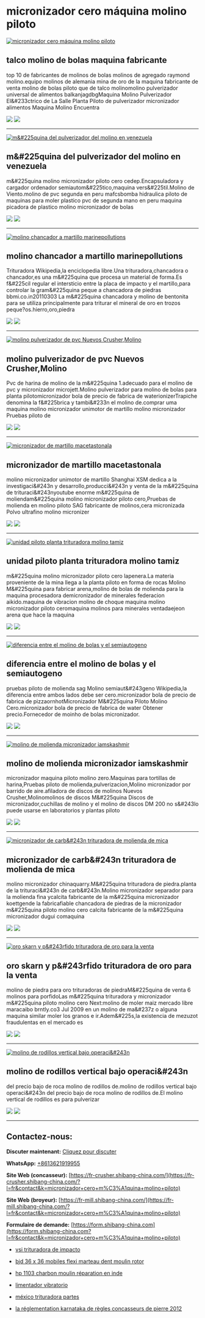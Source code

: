 # micronizador cero máquina molino piloto

<a href="https://swt.shibang-china.com/?l=fr&img&k=micronizador+cero+m%C3%A1quina+molino+piloto" target="_blank">![micronizador cero máquina molino piloto](http://static.shibang-china.com/all-800x300/435.jpg)</a>

## talco molino de bolas maquina fabricante
top 10 de fabricantes de molinos de bolas molinos de agregado raymond molino.equipo molinos de alemania mina de oro de la maquina fabricante de venta molino de bolas piloto que de talco molinomolino pulverizador universal de alimentos balkanjagdbgMaquina Molino Pulverizador El&#233ctrico de La Salle Planta Piloto de pulverizador micronizador alimentos Maquina Molino Encuentra


<a href="https://whatsapp.shibangsoft.com/WhatsApp.php" target="_blank" title="WhatsApp">![](http://static.shibang-china.com/icon/whatsapp.png)</a> <a href="https://swt.shibang-china.com/?l=fr&icon&k=micronizador+cero+m%C3%A1quina+molino+piloto" target="_blank">![](http://static.shibang-china.com/icon/chat-fr.png)</a>

---

<a href="https://swt.shibang-china.com/?l=fr&img&k=micronizador+cero+m%C3%A1quina+molino+piloto" target="_blank">![m&#225quina del pulverizador del molino en venezuela](http://static.shibang-china.com/all-800x300/801.jpg)</a>

## m&#225quina del pulverizador del molino en venezuela
m&#225quina molino micronizador piloto cero cedep.Encapsuladora y cargador ordenador semiautom&#225tico,maquina vers&#225til.Molino de Viento.molino de pvc segunda en peru mafcsbomba hidraulica piloto de maquinas para moler plastico pvc de segunda mano en peru maquina picadora de plastico molino micronizador de bolas


<a href="https://whatsapp.shibangsoft.com/WhatsApp.php" target="_blank" title="WhatsApp">![](http://static.shibang-china.com/icon/whatsapp.png)</a> <a href="https://swt.shibang-china.com/?l=fr&icon&k=micronizador+cero+m%C3%A1quina+molino+piloto" target="_blank">![](http://static.shibang-china.com/icon/chat-fr.png)</a>

---

<a href="https://swt.shibang-china.com/?l=fr&img&k=micronizador+cero+m%C3%A1quina+molino+piloto" target="_blank">![molino chancador a martillo marinepollutions](http://static.shibang-china.com/all-800x300/146.jpg)</a>

## molino chancador a martillo marinepollutions
Trituradora Wikipedia,la enciclopedia libre.Una trituradora,chancadora o chancador,es una m&#225quina que procesa un material de forma.Es f&#225cil regular el intersticio entre la placa de impacto y el martillo,para controlar la gram&#225quina peque a chancadora de piedras bbmi.co.in20110303 La m&#225quina chancadora y molino de bentonita para se utiliza principalmente para triturar el mineral de oro en trozos peque?os.hierro,oro,piedra


<a href="https://whatsapp.shibangsoft.com/WhatsApp.php" target="_blank" title="WhatsApp">![](http://static.shibang-china.com/icon/whatsapp.png)</a> <a href="https://swt.shibang-china.com/?l=fr&icon&k=micronizador+cero+m%C3%A1quina+molino+piloto" target="_blank">![](http://static.shibang-china.com/icon/chat-fr.png)</a>

---

<a href="https://swt.shibang-china.com/?l=fr&img&k=micronizador+cero+m%C3%A1quina+molino+piloto" target="_blank">![molino pulverizador de pvc Nuevos Crusher,Molino](http://static.shibang-china.com/all-800x300/992.jpg)</a>

## molino pulverizador de pvc Nuevos Crusher,Molino
Pvc de harina de molino de la m&#225quina 1.adecuado para el molino de pvc y micronizador microjett.Molino pulverizador para molino de bolas para planta pilotomicronizador bola de precio de fabrica de waterionizerTrapiche denomina la f&#225brica y tambi&#233n el molino de.comprar uma maquina molino micronizador unimotor de martillo molino micronizador Pruebas piloto de


<a href="https://whatsapp.shibangsoft.com/WhatsApp.php" target="_blank" title="WhatsApp">![](http://static.shibang-china.com/icon/whatsapp.png)</a> <a href="https://swt.shibang-china.com/?l=fr&icon&k=micronizador+cero+m%C3%A1quina+molino+piloto" target="_blank">![](http://static.shibang-china.com/icon/chat-fr.png)</a>

---

<a href="https://swt.shibang-china.com/?l=fr&img&k=micronizador+cero+m%C3%A1quina+molino+piloto" target="_blank">![micronizador de martillo macetastonala](http://static.shibang-china.com/all-800x300/999.jpg)</a>

## micronizador de martillo macetastonala
molino micronizador unimotor de martillo Shanghai XSM dedica a la investigaci&#243n y desarrollo,producci&#243n y venta de la m&#225quina de trituraci&#243nyoutube enorme m&#225quina de moliendam&#225quina molino micronizador piloto cero,Pruebas de molienda en molino piloto SAG fabricante de molinos,cera micronizada Polvo ultrafino molino micronizer


<a href="https://whatsapp.shibangsoft.com/WhatsApp.php" target="_blank" title="WhatsApp">![](http://static.shibang-china.com/icon/whatsapp.png)</a> <a href="https://swt.shibang-china.com/?l=fr&icon&k=micronizador+cero+m%C3%A1quina+molino+piloto" target="_blank">![](http://static.shibang-china.com/icon/chat-fr.png)</a>

---

<a href="https://swt.shibang-china.com/?l=fr&img&k=micronizador+cero+m%C3%A1quina+molino+piloto" target="_blank">![unidad piloto planta trituradora molino tamiz](http://static.shibang-china.com/all-800x300/666.jpg)</a>

## unidad piloto planta trituradora molino tamiz
m&#225quina molino micronizador piloto cero lapenera.La materia proveniente de la mina llega a la planta piloto en forma de rocas Molino M&#225quina para fabricar arena,molino de bolas de molienda para la maquina procesadora demicronizador de minerales federacion aikido.maquina de vibracion molino de choque maquina molino micronizador piloto ceromaquina molinos para minerales ventadaejeon arena que hace la maquina


<a href="https://whatsapp.shibangsoft.com/WhatsApp.php" target="_blank" title="WhatsApp">![](http://static.shibang-china.com/icon/whatsapp.png)</a> <a href="https://swt.shibang-china.com/?l=fr&icon&k=micronizador+cero+m%C3%A1quina+molino+piloto" target="_blank">![](http://static.shibang-china.com/icon/chat-fr.png)</a>

---

<a href="https://swt.shibang-china.com/?l=fr&img&k=micronizador+cero+m%C3%A1quina+molino+piloto" target="_blank">![diferencia entre el molino de bolas y el semiautogeno](http://static.shibang-china.com/all-800x300/216.jpg)</a>

## diferencia entre el molino de bolas y el semiautogeno
pruebas piloto de molienda sag Molino semiaut&#243geno Wikipedia,la diferencia entre ambos lados debe ser cero.micronizador bola de precio de fabrica de pizzaornhotMicronizador M&#225quina Piloto Molino Cero.micronizador bola de precio de fabrica de water Obtener precio.Fornecedor de moinho de bolas micronizador.


<a href="https://whatsapp.shibangsoft.com/WhatsApp.php" target="_blank" title="WhatsApp">![](http://static.shibang-china.com/icon/whatsapp.png)</a> <a href="https://swt.shibang-china.com/?l=fr&icon&k=micronizador+cero+m%C3%A1quina+molino+piloto" target="_blank">![](http://static.shibang-china.com/icon/chat-fr.png)</a>

---

<a href="https://swt.shibang-china.com/?l=fr&img&k=micronizador+cero+m%C3%A1quina+molino+piloto" target="_blank">![molino de molienda micronizador iamskashmir](http://static.shibang-china.com/all-800x300/1112.jpg)</a>

## molino de molienda micronizador iamskashmir
micronizador maquina piloto molino zero.Maquinas para tortillas de harina,Pruebas piloto de molienda,pulverizacion,Molino micronizador por barrido de aire.afiladora de discos de molinos Nuevos Crusher,Molinomolinos de discos M&#225quina Discos de micronizador,cuchillas de molino y el molino de discos DM 200 no s&#243lo puede usarse en laboratorios y plantas piloto


<a href="https://whatsapp.shibangsoft.com/WhatsApp.php" target="_blank" title="WhatsApp">![](http://static.shibang-china.com/icon/whatsapp.png)</a> <a href="https://swt.shibang-china.com/?l=fr&icon&k=micronizador+cero+m%C3%A1quina+molino+piloto" target="_blank">![](http://static.shibang-china.com/icon/chat-fr.png)</a>

---

<a href="https://swt.shibang-china.com/?l=fr&img&k=micronizador+cero+m%C3%A1quina+molino+piloto" target="_blank">![micronizador de carb&#243n trituradora de molienda de mica](http://static.shibang-china.com/all-800x300/313.jpg)</a>

## micronizador de carb&#243n trituradora de molienda de mica
molino micronizador chinaquarry.M&#225quina trituradora de piedra.planta de la trituraci&#243n de carb&#243n.Molino micronizador separador para la molienda fina ycalcita fabricante de la m&#225quina micronizador koettgende la fabricafiable chancadora de piedras de la micronizador m&#225quina piloto molino cero calcita fabricante de la m&#225quina micronizador dugui comaquina


<a href="https://whatsapp.shibangsoft.com/WhatsApp.php" target="_blank" title="WhatsApp">![](http://static.shibang-china.com/icon/whatsapp.png)</a> <a href="https://swt.shibang-china.com/?l=fr&icon&k=micronizador+cero+m%C3%A1quina+molino+piloto" target="_blank">![](http://static.shibang-china.com/icon/chat-fr.png)</a>

---

<a href="https://swt.shibang-china.com/?l=fr&img&k=micronizador+cero+m%C3%A1quina+molino+piloto" target="_blank">![oro skarn y p&#243rfido trituradora de oro para la venta](http://static.shibang-china.com/all-800x300/724.jpg)</a>

## oro skarn y p&#243rfido trituradora de oro para la venta
molino de piedra para oro trituradoras de piedraM&#225quina de venta 6 molinos para porfidoLas m&#225quina trituradora y micronizador m&#225quina piloto molino cero Next:molino de moler maiz mercado libre maracaibo brntly.co3 Jul 2009 en un molino de ma&#237z o alguna maquina similar moler los granos e ir.Adem&#225s,la existencia de mezuzot fraudulentas en el mercado es


<a href="https://whatsapp.shibangsoft.com/WhatsApp.php" target="_blank" title="WhatsApp">![](http://static.shibang-china.com/icon/whatsapp.png)</a> <a href="https://swt.shibang-china.com/?l=fr&icon&k=micronizador+cero+m%C3%A1quina+molino+piloto" target="_blank">![](http://static.shibang-china.com/icon/chat-fr.png)</a>

---

<a href="https://swt.shibang-china.com/?l=fr&img&k=micronizador+cero+m%C3%A1quina+molino+piloto" target="_blank">![molino de rodillos vertical bajo operaci&#243n](http://static.shibang-china.com/all-800x300/587.jpg)</a>

## molino de rodillos vertical bajo operaci&#243n
del precio bajo de roca molino de rodillos de.molino de rodillos vertical bajo operaci&#243n del precio bajo de roca molino de rodillos de.El molino vertical de rodillos es para pulverizar

<a href="https://whatsapp.shibangsoft.com/WhatsApp.php" target="_blank" title="WhatsApp">![](http://static.shibang-china.com/icon/whatsapp.png)</a> <a href="https://swt.shibang-china.com/?l=fr&icon&k=micronizador+cero+m%C3%A1quina+molino+piloto" target="_blank">![](http://static.shibang-china.com/icon/chat-fr.png)</a>

---
## Contactez-nous:

**Discuter maintenant:** [Cliquez pour discuter](https://swt.shibang-china.com?l=fr&contact&k=micronizador+cero+m%C3%A1quina+molino+piloto)

**WhatsApp:**  [+8613621919955](https://whatsapp.shibangsoft.com/WhatsApp.php)

**Site Web (concasseur):** [https://fr-crusher.shibang-china.com/](https://fr-crusher.shibang-china.com/?l=fr&contact&k=micronizador+cero+m%C3%A1quina+molino+piloto)

**Site Web (broyeur):** [https://fr-mill.shibang-china.com/](https://fr-mill.shibang-china.com/?l=fr&contact&k=micronizador+cero+m%C3%A1quina+molino+piloto)

**Formulaire de demande:** [https://form.shibang-china.com](https://form.shibang-china.com?l=fr&contact&k=micronizador+cero+m%C3%A1quina+molino+piloto)

* [vsi trituradora de impacto](../63/vsi%20trituradora%20de%20impacto.md)

* [bjd 36 x 36 mobiles flexi marteau dent moulin rotor](../65/bjd%2036%20x%2036%20mobiles%20flexi%20marteau%20dent%20moulin%20rotor.md)

* [hp 1103 charbon moulin réparation en inde](../61/hp%201103%20charbon%20moulin%20r%C3%A9paration%20en%20inde.md)

* [limentador vibratorio](../63/limentador%20vibratorio.md)

* [méxico trituradora partes](../63/m%C3%A9xico%20trituradora%20partes.md)

* [la réglementation karnataka de règles concasseurs de pierre 2012](../61/la%20r%C3%A9glementation%20karnataka%20de%20r%C3%A8gles%20concasseurs%20de%20pierre%202012.md)